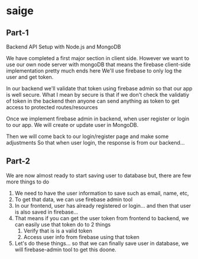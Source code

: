 # saige

## Part-1
Backend API Setup with Node.js and MongoDB

We have completed a first major section in client side.
However we want to use our own node server with mongoDB
that means the firebase client-side implementation pretty much ends here
We'll use firebase to only log the user and get token.

In our backend we'll validate that token using firebase admin so that our app is well secure.
What I mean by secure is that if we don't check the validatiy of token in the backend 
then anyone can send anything as token to get access to protected routes/resources

Once we implement firebase admin in backend,
when user register or login to our app.
We will create or update user in MongoDB.

Then we will come back to our login/register page and make some adjustments
So that when user login, the response is from our backend...

## Part-2
We are now almost ready to start saving user to database but,
there are few more things to do
1. We need to have the user information to save such as email, name, etc, 
2. To get that data, we can use firebase admin tool
3. In our frontend, user has already registered or login... and then that user is also saved in firebase...
4. That means if you can get the user token from frontend to backend, we can easily use that token do to 2 things
   1. Verify that is is a valid token
   2. Access user info from firebase using that token
5. Let's do these things... so that we can finally save user in database, we will firebase-admin tool to get this doone.